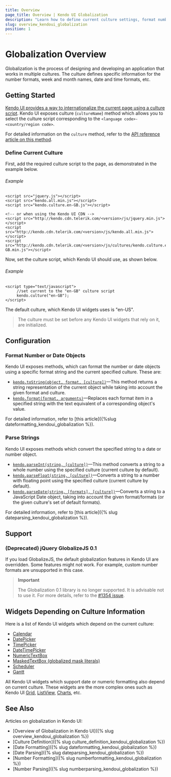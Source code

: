 ```yaml
---
title: Overview
page_title: Overview | Kendo UI Globalization
description: "Learn how to define current culture settings, format number or date objects in the process of globalization when working with Kendo UI."
slug: overview_kendoui_globalization
position: 1
---
```


# Globalization Overview

Globalization is the process of designing and developing an application that works in multiple cultures. The culture defines specific information for the number formats, week and month names, date and time formats, etc.

## Getting Started

[Kendo UI provides a way to internationalize the current page using a culture script](http://demos.telerik.com/kendo-ui/globalization/index). Kendo UI exposes culture (`cultureName`) method which allows you to select the culture script corresponding to the `<language code>-<country/region code>`.

For detailed information on the `culture` method, refer to the [API reference article on this method](/api/javascript/kendo#methods-culture).

### Define Current Culture

First, add the required culture script to the page, as demonstrated in the example below.

###### Example

    <script src="jquery.js"></script>
    <script src="kendo.all.min.js"></script>
    <script src="kendo.culture.en-GB.js"></script>

    <!-- or when using the Kendo UI CDN -->
    <script src="http://kendo.cdn.telerik.com/<version>/js/jquery.min.js"></script>
    <script src="http://kendo.cdn.telerik.com/<version>/js/kendo.all.min.js"></script>
    <script src="http://kendo.cdn.telerik.com/<version>/js/cultures/kendo.culture.en-GB.min.js"></script>


Now, set the culture script, which Kendo UI should use, as shown below.

###### Example

    <script type="text/javascript">
         //set current to the "en-GB" culture script
         kendo.culture("en-GB");
    </script>

The default culture, which Kendo UI widgets uses is "en-US".

> The culture must be set before any Kendo UI widgets that rely on it, are initialized.

## Configuration

### Format Number or Date Objects

Kendo UI exposes methods, which can format the number or date objects using a specific format string and the current specified culture. These are:

- [`kendo.toString(object, format, [culture])`](/api/javascript/kendo#methods-toString)&mdash;This method returns a string representation of the current object while taking into account the given format and culture.
- [`kendo.format(format, arguments)`](/api/javascript/kendo#methods-format)&mdash;Replaces each format item in a specified string with the text equivalent of a corresponding object's value.

For detailed information, refer to [this article]({%slug dateformatting_kendoui_globalization %}).

### Parse Strings

Kendo UI exposes methods which convert the specified string to a date or number object.

- [`kendo.parseInt(string, [culture])`](/api/javascript/kendo#methods-parseInt)&mdash;This method converts a string to a whole number using the specified culture (current culture by default).
- [`kendo.parseFloat(string, [culture])`](/api/javascript/kendo#methods-parseFloat)&mdash;Converts a string to a number with floating point using the specified culture (current culture by default).
- [`kendo.parseDate(string, [formats], [culture])`](/api/javascript/kendo#methods-parseDate)&mdash;Converts a string to a JavaScript Date object, taking into account the given format/formats (or the given culture's set of default formats).

For detailed information, refer to [this article]({% slug dateparsing_kendoui_globalization %}).

## Support

### (Deprecated) jQuery GlobalizeJS 0.1

If you load GlobalizeJS, the default globalization features in Kendo UI are overridden. Some features might not work. For example, custom number formats are unsupported in this case.

> **Important**
>
> The Globalization 0.1 library is no longer supported. It is advisable not to use it. For more details, refer to the [#1354 issue](https://github.com/telerik/kendo-ui-core/issues/1354).

## Widgets Depending on Culture Information

Here is a list of Kendo UI widgets which depend on the current culture:

- [Calendar](http://demos.telerik.com/kendo-ui/calendar/index)
- [DatePicker](http://demos.telerik.com/kendo-ui/datepicker/index)
- [TimePicker](http://demos.telerik.com/kendo-ui/timepicker/index)
- [DateTimePicker](http://demos.telerik.com/kendo-ui/datetimepicker/index)
- [NumericTextBox](http://demos.telerik.com/kendo-ui/numerictextbox/index)
- [MaskedTextBox (globalized mask literals)](http://demos.telerik.com/kendo-ui/maskedtextbox/index)
- [Scheduler](http://demos.telerik.com/kendo-ui/scheduler/index)
- [Gantt](http://demos.telerik.com/kendo-ui/gantt/index)

All Kendo UI widgets which support date or numeric formatting also depend on current culture. These widgets are the more complex ones such as Kendo UI [Grid](http://demos.telerik.com/kendo-ui/grid/index), [ListView](http://demos.telerik.com/kendo-ui/listview/index), [Charts](http://demos.telerik.com/kendo-ui/area-charts/index), etc.

## See Also

Articles on globalization in Kendo UI:

* [Overview of Globalization in Kendo UI]({% slug overview_kendoui_globalization %})
* [Culture Definition]({% slug culture_definition_kendoui_globalization %})
* [Date Formatting]({% slug dateformatting_kendoui_globalization %})
* [Date Parsing]({% slug dateparsing_kendoui_globalization %})
* [Number Formatting]({% slug numberformatting_kendoui_globalization %})
* [Number Parsing]({% slug numberparsing_kendoui_globalization %})
